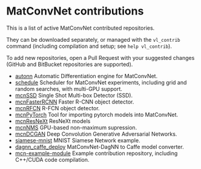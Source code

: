 # MatConvNet contributions

This is a list of active MatConvNet contributed repositories.

They can be downloaded separately, or managed with the `vl_contrib` command (including compilation and setup; see `help vl_contrib`).

To add new repositories, open a Pull Request with your suggested changes (GitHub and BitBucket repositories are supported).

* [autonn](https://github.com/vlfeat/autonn) Automatic Differentiation engine for MatConvNet.
* [schedule](https://github.com/jotaf98/schedule)  Scheduler for MatConvNet experiments, including grid and random searches, with multi-GPU support.
* [mcnSSD](https://github.com/albanie/mcnSSD) Single Shot Multi-box Detector (SSD).
* [mcnFasterRCNN](https://github.com/albanie/mcnFasterRCNN) Faster R-CNN object detector.
* [mcnRFCN](https://github.com/albanie/mcnRFCN) R-FCN object detector.
* [mcnPyTorch](https://github.com/albanie/mcnPyTorch) Tool for importing pytorch models into MatConvNet.
* [mcnResNeXt](https://github.com/albanie/mcnResNeXt) ResNeXt models
* [mcnNMS](https://github.com/albanie/mcnNMS) GPU-based non-maximum supression.
* [mcnDCGAN](https://github.com/hbilen/mcnDCGAN) Deep Convolution Generative Adversarial Networks.
* [siamese-mnist](https://github.com/lenck/siamese-mnist) MNIST Siamese Network example.
* [dagnn_caffe_deploy](https://github.com/ecoto/dagnn_caffe_deploy) MatConvNet-DagNN to Caffe model converter.
* [mcn-example-module](https://github.com/lenck/mcn-example-module) Example contribution repository, including C++/CUDA code compilation.
